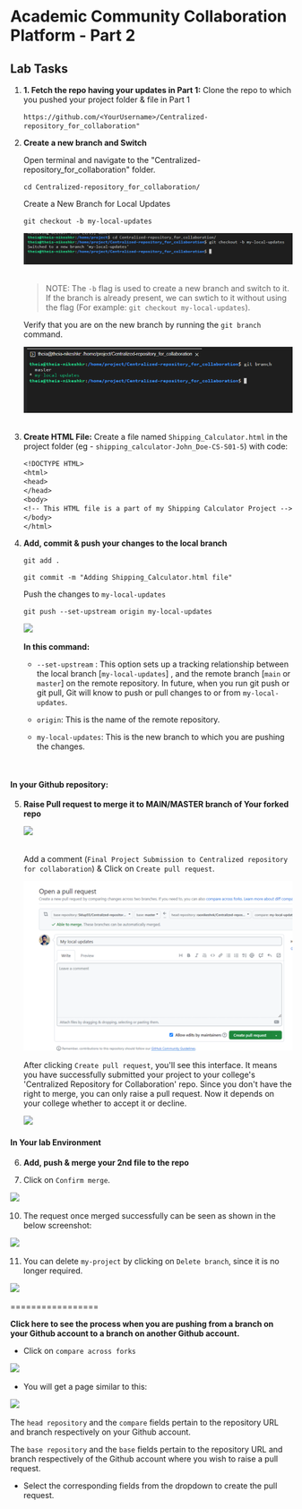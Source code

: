 # Academic Community Collaboration Platform - Part 2

## Lab Tasks

1. **1. Fetch the repo having your updates in Part 1:**
   Clone the repo to which you pushed your project folder & file in Part 1   
   ```
   https://github.com/<YourUsername>/Centralized-repository_for_collaboration"
   ```

2. **Create a new branch and Switch**

   Open terminal and navigate to the "Centralized-repository_for_collaboration" folder. 
   ```
   cd Centralized-repository_for_collaboration/
   ```

   Create a New Branch for Local Updates
   ```
   git checkout -b my-local-updates
   ```
   <img src="./images/new-branch-switch.png" /> <br> <br>

   > NOTE:  The `-b` flag  is used to create a new branch and switch to it. If the branch is already present, we can swtich to it without using the flag (For example: `git checkout my-local-updates`).

   Verify that you are on the new branch by running the `git branch` command.

   <img src="./images/new-branch-confirmation.png" /> <br> <br>


3. **Create HTML File:**
   Create a file named `Shipping_Calculator.html` in the project folder  (eg - `shipping_calculator-John_Doe-CS-S01-5`) with code:
   ```
   <!DOCTYPE HTML>
   <html>
   <head>
   </head>
   <body>
   <!-- This HTML file is a part of my Shipping Calculator Project -->
   </body>
   </html>
   ```


4. **Add, commit & push your changes to the local branch**

   ```
   git add .
   ```

   ```
   git commit -m "Adding Shipping_Calculator.html file"
   ```

   Push the changes to `my-local-updates`

   ```
   git push --set-upstream origin my-local-updates
   ```
   <img src="./images/pushed_to_branch-02.png" /> <br>

   **In this command:**

   - `--set-upstream` : This option sets up a tracking relationship between the local branch [`my-local-updates`] , and the remote branch [`main` or `master`] on the remote repository. In future, when you run git push or git pull, Git will know to push or pull changes to or from `my-local-updates`.

   - `origin`: This is the name of the remote repository.

   - `my-local-updates`: This is the new branch to which you are pushing the changes.

   <br>

#### In your Github repository:

5. **Raise Pull request to merge it to MAIN/MASTER branch of Your forked repo**

   <img src="./images/raise-pull-req.png" /> <br> <br>

   Add a comment (`Final Project Submission to Centralized repository for collaboration`) & Click on `Create pull request`.

   <img src="./images/create-pull-request.png" /> <br>

   After clicking `Create pull request`, you'll see this interface. It means you have successfully submitted your project to your college's 'Centralized Repository for Collaboration' repo. Since you don't have the right to merge, you can only raise a pull request. Now it depends on your college whether to accept it or decline.

   <img src="./images/merge-pull-request.png" /> <br>


#### In Your lab Environment

6. **Add, push & merge your 2nd file to the repo**





9. Click on `Confirm merge`.

<img src="./images/confirm-merge-request.png" /> <br>

10. The request once merged successfully can be seen as shown in the below screenshot:

<img src="./images/merge--successful.png" /> <br>

11. You can delete `my-project` by clicking on `Delete branch`, since it is no longer required.

<img src="./images/delete_branch-02.png" /> <br>




=================
<summary> <b> Click here to see the process when you are pushing from a branch on your Github account to a branch on another Github account. </b> </summary>

-  Click on `compare across forks`

<img src="https://cf-courses-data.s3.us.cloud-object-storage.appdomain.cloud/IBM-CD0131EN-SkillsNetwork/labs/project/images/compare-across-forks-01.png" /> <br>

- You will get a page similar to this:

<img src="https://cf-courses-data.s3.us.cloud-object-storage.appdomain.cloud/IBM-CD0131EN-SkillsNetwork/labs/project/images/compare-across-forks-02.png" /> <br>

The `head repository` and the `compare` fields pertain to the repository URL and branch respectively on your Github account.

The `base repository` and the `base` fields pertain to the repository URL and branch respectively of the Github account where you wish to raise a pull request.

- Select the corresponding fields from the dropdown to create the pull request.

